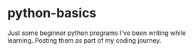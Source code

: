 # python-basics
Just some beginner python programs I've been writing while learning..Posting them as part of my coding journey.
